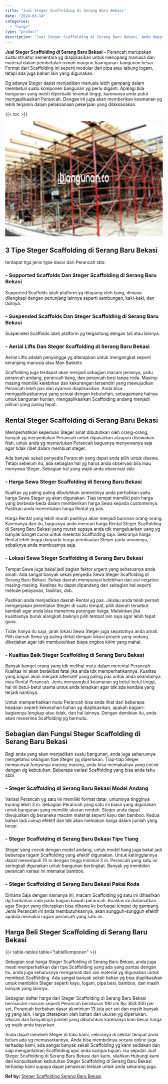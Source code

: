 ```yaml
---
title: "Jual Steger Scaffolding di Serang Baru Bekasi"
date: "2024-03-14"
categories: 
  - "harga"
type: "product"
description: "Jual Steger Scaffolding di Serang Baru Bekasi. Anda dapat membeli Steger di toko kami, sekiranya di sekitar tempat anda belum ada yg memasarkannya. Anda bisa..."
---
```


**Jual Steger Scaffolding di Serang Baru Bekasi** – Perancah merupakan suatu struktur sementara yg diaplikasikan untuk menopang manusia dan material dalam pembetulan rumah maupun baangunan-bangunan besar. Format dari Scaffolding ini seperti modular dan pipa atau tabung logam, tetapi ada juga bahan lain yang digunakan.

Dg adanya Steger dapat menjadikan manusia lebih gampang dalam membetuli suatu komponen bangunan yg perlu diganti. Apalagi bila bangunan yang mesti diperbaiki teramat tinggi, karenanya anda patut mengaplikasikan Perancah. Dengan ini juga akan memberikan keamanan yg lebih terjamin dalam pelaksanaan pekerjaan yang dilaksanakan.

{{< toc >}}

![Jual Steger Scaffolding di Serang Baru Bekasi](/images/sewa-scaffolding-steger-21.png)

## 3 Tipe Steger Scaffolding di Serang Baru Bekasi

terdapat tiga jenis type dasar dari Perancah sbb:

### \- Supported Scaffolds Dan Steger Scaffolding di Serang Baru Bekasi

Supported Scaffolds ialah platform yg ditopang oleh tiang, dimana dilengkapi dengan penunjang lainnya seperti sambungan, kaki-kaki, dan lainnya.

### \- Suspended Scaffolds Dan Steger Scaffolding di Serang Baru Bekasi

Suspended Scaffolds ialah platform yg tergantung dengan tali atau lainnya.

### \- Aerial Lifts Dan Steger Scaffolding di Serang Baru Bekasi

Aerial Lifts adalah penyangga yg diterapkan untuk mengangkat seperti keranjang manusia atau Man Baskets

Scaffolding juga terdapat akan menjadi sebagian macam jenisnya, yaitu perancah andang, perancah tiang, dan perancah besi tanpa roda. Masing-masing memiliki kelebihan dan kekurangan tersendiri yang mewujudkan Perancah lebih pas dan nyaman diaplikasikan. Anda bisa mengaplikasikannya yang sesuai dengan kebutuhan, sebagaimana halnya untuk bangunan hunian, mengaplikasikan Scaffolding andang menjadi pilihan yang paling tepat.

## Rental Steger Scaffolding di Serang Baru Bekasi

Memperhatikan keperluan Steger amat dibutuhkan oleh orang-orang, banyak yg menyediakan Perancah untuk dipasarkan ataupun disewakan. Nah, untuk anda yg memerlukan Perancah bagusnya menyewanya saja agar tidak ribet dalam membuat steger.

Ada banyak sekali penyedia Perancah yang dapat anda pilih untuk disewa. Tetapi sebelum itu, ada sebagian hal yg harus anda observasi bila mau menyewa Steger. Sebagian hal yang wajib anda observasi sbb:

### \- Harga Sewa Steger Scaffolding di Serang Baru Bekasi

Kualitas yg paling paling dibutuhkan semestinya anda perhatikan yaitu harga Sewa Steger yg akan digunakan. Tiap tempat memiliki poin harga yang berbeda-beda dalam memberikan harga Sewa kepada customernya. Pastikan anda menentukan harga Rental yg pas.

Harga Rental yang lebih murah pastinya akan menjadi buronan orang-orang. Karenanya dari itu, bagusnya anda mencari harga Rental Steger Scaffolding di Serang Baru Bekasi yang murah supaya anda tdk mengeluarkan uang yg banyak banget cuma untuk merental Scaffolding saja. Sekiranya harga Rental lebih tinggi daripada harga pembuatan Steger pada umumnya, sebaiknya anda membuatnya saja.

### \- Lokasi Sewa Steger Scaffolding di Serang Baru Bekasi

Tempat Sewa juga bakal jadi bagian faktor urgent yang seharusnya anda amati. Ada sangat banyak sekali penyedia Sewa Steger Scaffolding di Serang Baru Bekasi. Setiap daerah mempunyai kelebihan dan sisi negative masing-masing. Kwalitas itu dapat dipandang dari sebagian hal seperti metode pelayanan, fasilitas, dsb.

Pastikan anda menjadikan daerah Rental yg pas. Jikalau anda telah pernah mengerjakan perentalan Steger di suatu tempat, pilih daerah tersebut kembali agar anda bisa menerima potongan harga. Melainkan jika kualitasnya buruk alangkah baiknya pilih tempat lain saja agar lebih tepat guna.

Tidak hanya itu saja, jarak lokasi Sewa Steger juga sepatutnya anda amati. Pilih daerah Sewa yg paling dekat dengan lokasi proyek yang sedang dikerjakan agar tdk membutuhkan biaya ongkos kirim yang mahal.

### \- Kualitas Baik Steger Scaffolding di Serang Baru Bekasi

Banyak banget orang yang tdk melihat mutu dalam merental Perancah. Kualitas ini akan berakibat fatal jika anda tdk memperhatikannya. Kualitas yang bagus akan menjadi alternatif yang paling pas untuk anda seandainya mau Rental Perancah. Jenis menyangkut keamanan yg betul-betul tinggi, hal ini betul-betul utama untuk anda terapkan agar tdk ada kendala yang terjadi nantinya.

Untuk memperhatikan mutu Perancah bisa anda lihat dari beberapa keadaan seperti kekokohan bahan yg diaplikasikan, apakah bagian-bagiannya lengkap atau tidak, dan hal lainnya. Dengan demikian itu, anda akan menerima Scaffolding yg bermutu.

## Sebagian dan Fungsi Steger Scaffolding di Serang Baru Bekasi

Bagi anda yang akan menjadikan suatu bangunan, anda juga seharusnya mengetahui sebagian tipe Steger yg diperlukan. Tiap-tiap Steger mempunyai fungsinya masing-masing, anda bisa memakainya yang cocok dengan dg kebutuhan. Beberapa variasi Scaffolding yang bisa anda tahu sbb!

### \- Steger Scaffolding di Serang Baru Bekasi Model Andang

Variasi Perancah yg satu ini memiliki format datar, umumnya tingginya kurang lebih 3 m. Sebagian Perancah yang satu ini biasa yang digunakan untuk bangunan yang memiliki ukuran rendah. Steger anda dapat diwujudkan dg beraneka macam material seperti kayu dan bamboo. Kedua bahan tadi cukup efektif dan tdk akan memakan harga dalam jumlah yang besar.

### \- Steger Scaffolding di Serang Baru Bekasi Tipe Tiang

Steger yang cocok dengan model andang, untuk model tiang juga bakal jadi beberapa ragam Scaffolding yang efektif digunakan. Untuk ketinggiannya dapat menempuh 10 m dengan tinggi minimal 3 m. Perancah yang satu ini seringkali digunakan untuk bangunan bertingkat. Banyak yg membikin perancah variasi ini memakai bamboo.

### \- Steger Scaffolding di Serang Baru Bekasi Pakai Roda

Dimana Saja dengan namanya ini, macam Scaffolding yg satu ini dihasilkan dg tambahan roda pada bagian bawah perancah. Kualitas ini dialamatkan agar Steger yang diterapkan bisa dibawa ke berbagai tempat dg gampang. Jenis Perancah ini anda membutuhkannya, akan sungguh-sungguh efektif apabila memakai ragam perancah yang satu ini.

## Harga Beli Steger Scaffolding di Serang Baru Bekasi

{{< table-tables table="tableKomponen" >}}

Sebagian soal harga Steger Scaffolding di Serang Baru Bekasi, anda juga mesti memperhatikan dari tipe Scaffolding yang ada yang pantas dengan itu, anda juga seharusnya mengamati dari sisi material yg digunakan untuk membaut Scaffolding. Ada sangat banyak sekali bahan yg bisa diaplikasikan untuk membikin Steger seperti kayu, logam, pipa besi, bamboo, dan masih banyak yang lainnya.

Sebagian daftar harga dari Steger Scaffolding di Serang Baru Bekasi bermacam-macam seperti Perancah berukuran 190 cm Rp. 633.000 per set, Perancah berbahan dasar aluminium 13 juta per set dan masih banyak yg yang lain. Harga ditetapkan oleh bahan dan ukuran yg diperlukan. Ukuran dan banyaknya jumlah yang dibutuhkan karenanya kian besar harga yg wajib anda bayarkan.

Anda dapat membeli Steger di toko kami, sekiranya di sekitar tempat anda belum ada yg memasarkannya. Anda bisa membelinya secara online juga terhadap kami, ada sangat banyak sekali Scaffolding yg kami sediakan dan siap mengantarkan Scaffolding opsi anda sampai tujuan. isu seputar Jual Steger Scaffolding di Serang Baru Bekasi dari kami, silahkan Hubungi kami dan konsultasikan kebutuhan Steger Scaffolding di Serang Baru Bekasi terhadap kami supaya dapat penawran terbiak untuk anda sekarang juga.

**Ref by:** [Steger Scaffolding Serang Baru Bekasi](https://id.wikipedia.org/wiki/Steger)
